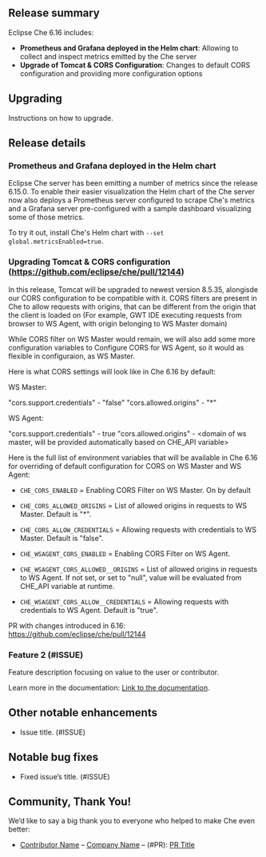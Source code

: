 ## Release summary

Eclipse Che 6.16 includes:

* **Prometheus and Grafana deployed in the Helm chart**: Allowing to collect and inspect metrics emitted by the Che server
* **Upgrade of Tomcat & CORS Configuration**: Changes to default CORS configuration and providing more configuration options

## Upgrading

Instructions on how to upgrade.

## Release details

### Prometheus and Grafana deployed in the Helm chart
Eclipse Che server has been emitting a number of metrics since the release 6.15.0.
To enable their easier visualization the Helm chart of the Che server now also deploys a Prometheus
server configured to scrape Che's metrics and a Grafana server pre-configured with a sample
dashboard visualizing some of those metrics.

To try it out, install Che's Helm chart with `--set global.metricsEnabled=true`. 

### Upgrading Tomcat & CORS configuration (https://github.com/eclipse/che/pull/12144)

In this release, Tomcat  will be upgraded to newest version 8.5.35, alongisde our CORS configuration to be compatible with it.
CORS filters are present in Che to allow requests with origins, that can be different from the origin that the client is loaded on (For example, GWT IDE executing requests from browser to WS Agent, with origin belonging to WS Master domain)

While CORS filter on WS Master would remain, we will also add some more configuration variables to Configure CORS for WS Agent, so it would as flexible in configuraion, as WS Master.

Here is what CORS settings will look like in Che 6.16 by default:

WS Master:

"cors.support.credentials" - "false"
"cors.allowed.origins" - "*"

WS Agent:

"cors.support.credentials" - true
"cors.allowed.origins" - <domain of ws master, will be provided automatically based on CHE_API variable>

Here is the full list of environment variables that will be available in Che 6.16 for overriding of default configuration for CORS on WS Master and WS Agent: 

* `CHE_CORS_ENABLED` = Enabling CORS Filter on WS Master. On by default
* `CHE_CORS_ALLOWED_ORIGINS` = List of allowed origins in requests to WS Master. Default is "*".
* `CHE_CORS_ALLOW_CREDENTIALS` = Allowing requests with credentials to WS Master. Default is "false".

* `CHE_WSAGENT_CORS_ENABLED` = Enabling CORS Filter on WS Agent. 
* `CHE_WSAGENT_CORS_ALLOWED__ORIGINS` = List of allowed origins in requests to WS Agent. If not set, or set to "null", value will be evaluated from CHE_API variable at runtime.
* `CHE_WSAGENT_CORS_ALLOW__CREDENTIALS` = Allowing requests with credentials to WS Agent. Default is "true".

PR with changes introduced in 6.16: https://github.com/eclipse/che/pull/12144

### Feature 2 (#ISSUE)

Feature description focusing on value to the user or contributor.

Learn more in the documentation: [Link to the documentation](<URL>).

## Other notable enhancements

* Issue title. (#ISSUE)

## Notable bug fixes

* Fixed issue’s title. (#ISSUE)

## Community, Thank You!

We’d like to say a big thank you to everyone who helped to make Che even better:

* [Contributor Name](<PROFILE_URL>) – [Company Name](<COMPANY_URL>) – (#PR): [PR Title](<PR_URL>)
